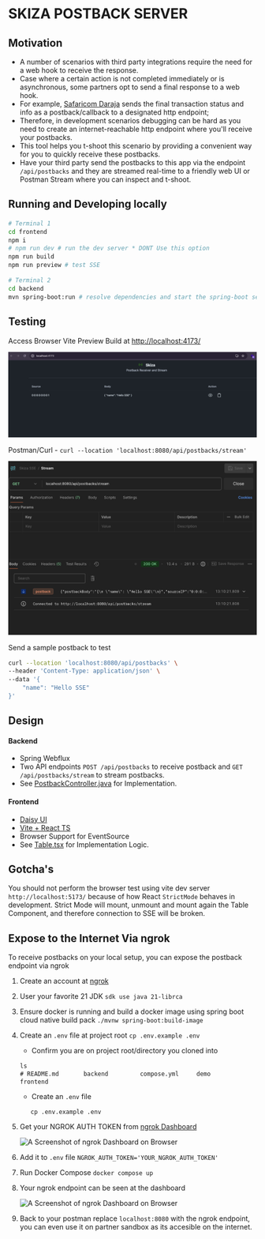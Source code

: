# SKIZA POSTBACK SERVER

## Motivation

- A number of scenarios with third party integrations require the need for a web hook to receive the response.
- Case where a certain action is not completed immediately or is asynchronous, some partners opt to send a final response to a web hook.
- For example, [Safaricom Daraja](https://developer.safaricom.co.ke/) sends the final transaction status and info as a postback/callback to a designated http endpoint; 
- Therefore, in development scenarios debugging can be hard as you need to create an internet-reachable http endpoint where you'll receive your postbacks.
- This tool helps you t-shoot this scenario by providing a convenient way for you to quickly receive these postbacks.
- Have your third party send the postbacks to this app via the endpoint `/api/postbacks` and they are streamed real-time to a friendly web UI or Postman Stream where you can inspect and t-shoot.

## Running and Developing locally

```sh
# Terminal 1
cd frontend
npm i
# npm run dev # run the dev server * DONT Use this option
npm run build
npm run preview # test SSE
```

```sh
# Terminal 2
cd backend
mvn spring-boot:run # resolve dependencies and start the spring-boot server
```

## Testing

Access Browser Vite Preview Build at [http://localhost:4173/]( http://localhost:4173/)

![A Screenshot of the Running Frontend on Browser](https://github.com/ItsCosmas/skiza-sse/blob/main/demo/web.png) <br />

Postman/Curl - `curl --location 'localhost:8080/api/postbacks/stream'`

![A Screenshot of testing on Postman](https://github.com/ItsCosmas/skiza-sse/blob/main/demo/postman.png) <br />

Send a sample postback to test

```sh
curl --location 'localhost:8080/api/postbacks' \
--header 'Content-Type: application/json' \
--data '{
    "name": "Hello SSE"
}'
```


## Design

#### Backend

- Spring Webflux
- Two API endpoints `POST /api/postbacks` to receive postback and `GET /api/postbacks/stream` to stream postbacks.
- See [PostbackController.java](https://github.com/ItsCosmas/skiza-sse/blob/main/backend/src/main/java/dev/cozy/skizasse/PostbackController.java) for Implementation.

#### Frontend

- [Daisy UI](https://daisyui.com/)
- [Vite + React TS](https://vite.dev/guide/)
- Browser Support for EventSource
- See [Table.tsx](https://github.com/ItsCosmas/skiza-sse/blob/main/frontend/src/components/table/Table.tsx) for Implementation Logic.

## Gotcha's
You should not perform the browser test using vite dev server `http://localhost:5173/` because of how React `StrictMode` behaves in development. 
Strict Mode will mount, unmount and mount again the Table Component, and therefore connection to SSE will be broken.

## Expose to the Internet Via ngrok

To receive postbacks on your local setup, you can expose the postback endpoint via ngrok
1. Create an account at [ngrok](https://dashboard.ngrok.com/)

2. User your favorite 21 JDK
`sdk use java 21-librca`

3. Ensure docker is running and build a docker image using spring boot cloud native build pack
`./mvnw spring-boot:build-image`

4. Create an `.env` file at project root `cp .env.example .env`
   - Confirm you are on project root/directory you cloned into
    ```shell
    ls
    # README.md       backend         compose.yml     demo            frontend
    ```
   - Create an `.env` file
   ```shell
      cp .env.example .env
    ```

5. Get your NGROK AUTH TOKEN from [ngrok Dashboard](https://dashboard.ngrok.com/get-started/your-authtoken)

   ![A Screenshot of ngrok Dashboard on Browser](https://github.com/ItsCosmas/skiza-sse/blob/main/demo/ngrok-token.png) <br />

6. Add it to `.env` file `NGROK_AUTH_TOKEN='YOUR_NGROK_AUTH_TOKEN'`

7. Run Docker Compose `docker compose up`

8. Your ngrok endpoint can be seen at the dashboard

   ![A Screenshot of ngrok Dashboard on Browser](https://github.com/ItsCosmas/skiza-sse/blob/main/demo/ngrok-token.png) <br />

9. Back to your postman replace `localhost:8080` with the ngrok endpoint, you can even use it on partner sandbox as its accesible on the internet.
